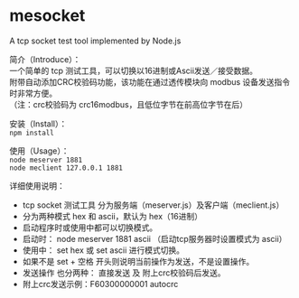 # mesocket
  A tcp socket test tool implemented by Node.js  
  
简介（Introduce）：    
一个简单的 tcp 测试工具，可以切换以16进制或Ascii发送／接受数据。  
附带自动添加CRC校验码功能，该功能在通过透传模块向 modbus 设备发送指令时非常方便。  
 （注：crc校验码为 crc16modbus，且低位字节在前高位字节在后）

安装（Install）：  
`npm install`  

使用（Usage）：  
`node meserver 1881`  
`node meclient 127.0.0.1 1881`  

详细使用说明：  
 * tcp socket 测试工具 分为服务端（meserver.js）及客户端（meclient.js）
 * 分为两种模式 hex 和 ascii，默认为 hex（16进制）
 * 启动程序时或使用中都可以切换模式。
 * 启动时： node meserver 1881 ascii （启动tcp服务器时设置模式为 ascii）
 * 使用中： set hex 或 set ascii 进行模式切换。
 * 如果不是 set + 空格 开头则说明当前操作为发送，不是设置操作。
 * 发送操作 也分两种： 直接发送 及 附上crc校验码后发送。  
 * 附上crc发送示例：F60300000001 autocrc
